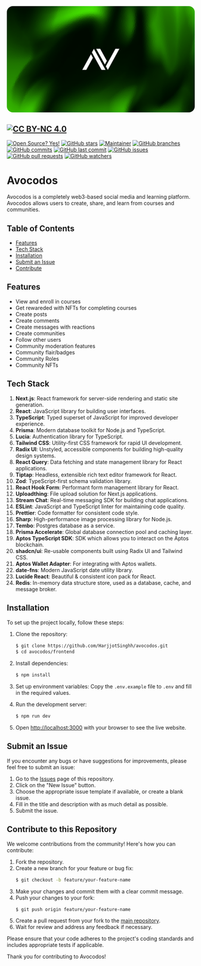 <img src="https://raw.githubusercontent.com/HarjjotSinghh/avocodos-web/master/frontend/public/auth.webp" alt="Avocodos Logo" style="border-radius:16px;">

[![CC BY-NC 4.0][cc-by-nc-shield]][cc-by-nc]
---
[![Open Source? Yes!](https://badgen.net/badge/Open%20Source%20%3F/Yes%21/green?icon=github)](https://github.com/Naereen/badges/)
[![GitHub stars](https://badgen.net/github/stars/HarjjotSinghh/avocodos-web?color=green)](https://GitHub.com/HarjjotSinghh/avocodos-web/stargazers/)
[![Maintainer](https://badgen.net/badge/maintainer/Harjot%20Singh%20Rana/green)](https://harjot.pro)
[![GitHub branches](https://badgen.net/github/branches/HarjjotSinghh/avocodos-web?color=green)](https://github.com/HarjjotSinghh/avocodos-web)
[![GitHub commits](https://badgen.net/github/commits/HarjjotSinghh/avocodos-web?color=green)](https://github.com/HarjjotSinghh/avocodos-web/commits/main)
[![GitHub last commit](https://badgen.net/github/last-commit/HarjjotSinghh/avocodos-web?color=green)](https://github.com/HarjjotSinghh/avocodos-web/commits/main)
[![GitHub issues](https://badgen.net/github/issues/HarjjotSinghh/avocodos-web?color=green)](https://github.com/HarjjotSinghh/avocodos-web/issues)
[![GitHub pull requests](https://badgen.net/github/prs/HarjjotSinghh/avocodos-web?color=green)](https://github.com/HarjjotSinghh/avocodos-web/pulls)
[![GitHub watchers](https://badgen.net/github/watchers/HarjjotSinghh/avocodos-web?color=green)](https://GitHub.com/HarjjotSinghh/avocodos-web/watchers/)

[cc-by-nc]: LICENSE
[cc-by-nc-image]: https://licensebuttons.net/l/by-nc/4.0/88x31.png
[cc-by-nc-shield]: https://img.shields.io/badge/License-CC%20BY--NC%204.0-lightgrey.svg

# Avocodos
Avocodos is a completely web3-based social media and learning platform. Avocodos allows users to create, share, and learn from courses and communities.

## Table of Contents
- [Features](#features)
- [Tech Stack](#tech-stack)
- [Installation](#installation)
- [Submit an Issue](#submit-an-issue)
- [Contribute](#contribute)

## Features
- View and enroll in courses
- Get rewareded with NFTs for completing courses
- Create posts
- Create comments
- Create messages with reactions
- Create communities
- Follow other users
- Community moderation features
- Community flair/badges
- Community Roles
- Community NFTs

## Tech Stack
1. <strong>Next.js</strong>: React framework for server-side rendering and static site generation.
2. <strong>React</strong>: JavaScript library for building user interfaces.
3. <strong>TypeScript</strong>: Typed superset of JavaScript for improved developer experience.
4. <strong>Prisma</strong>: Modern database toolkit for Node.js and TypeScript.
5. <strong>Lucia</strong>: Authentication library for TypeScript.
6. <strong>Tailwind CSS</strong>: Utility-first CSS framework for rapid UI development.
7. <strong>Radix UI</strong>: Unstyled, accessible components for building high-quality design systems.
8. <strong>React Query</strong>: Data fetching and state management library for React applications.
9. <strong>Tiptap</strong>: Headless, extensible rich text editor framework for React.
10. <strong>Zod</strong>: TypeScript-first schema validation library.
11. <strong>React Hook Form</strong>: Performant form management library for React.
12. <strong>Uploadthing</strong>: File upload solution for Next.js applications.
13. <strong>Stream Chat</strong>: Real-time messaging SDK for building chat applications.
14. <strong>ESLint</strong>: JavaScript and TypeScript linter for maintaining code quality.
15. <strong>Prettier</strong>: Code formatter for consistent code style.
16. <strong>Sharp</strong>: High-performance image processing library for Node.js.
17. <strong>Tembo</strong>: Postgres database as a service.
18. <strong>Prisma Accelerate</strong>: Global database connection pool and caching layer.
19. <strong>Aptos TypeScript SDK</strong>: SDK which allows you to interact on the Aptos blockchain.
20. <strong>shadcn/ui</strong>: Re-usable components built using Radix UI and Tailwind CSS.
21. <strong>Aptos Wallet Adapter</strong>: For integrating with Aptos wallets.
22. <strong>date-fns</strong>: Modern JavaScript date utility library.
23. <strong>Lucide React</strong>: Beautiful & consistent icon pack for React.
24. <strong>Redis</strong>: In-memory data structure store, used as a database, cache, and message broker.

## Installation
To set up the project locally, follow these steps:

1. Clone the repository:
   ```bash
   $ git clone https://github.com/HarjjotSinghh/avocodos.git
   $ cd avocodos/frontend
   ```

2. Install dependencies:
   ```bash
   $ npm install
   ```

3. Set up environment variables:
   Copy the `.env.example` file to `.env` and fill in the required values.

4. Run the development server:
   ```bash
   $ npm run dev
   ```

5. Open [http://localhost:3000](http://localhost:3000) with your browser to see the live website.

## Submit an Issue
If you encounter any bugs or have suggestions for improvements, please feel free to submit an issue:

1. Go to the [Issues](https://github.com/HarjjotSinghh/avocodos/issues) page of this repository.
2. Click on the "New Issue" button.
3. Choose the appropriate issue template if available, or create a blank issue.
4. Fill in the title and description with as much detail as possible.
5. Submit the issue.

## Contribute to this Repository
We welcome contributions from the community! Here's how you can contribute:

1. Fork the repository.
2. Create a new branch for your feature or bug fix:
   ```bash
   $ git checkout -b feature/your-feature-name
   ```
3. Make your changes and commit them with a clear commit message.
4. Push your changes to your fork:
   ```bash
   $ git push origin feature/your-feature-name
   ```
5. Create a pull request from your fork to the [main repository](https://github.com/HarjjotSinghh/avocodos/pulls).
6. Wait for review and address any feedback if necessary.

Please ensure that your code adheres to the project's coding standards and includes appropriate tests if applicable.

Thank you for contributing to Avocodos!
